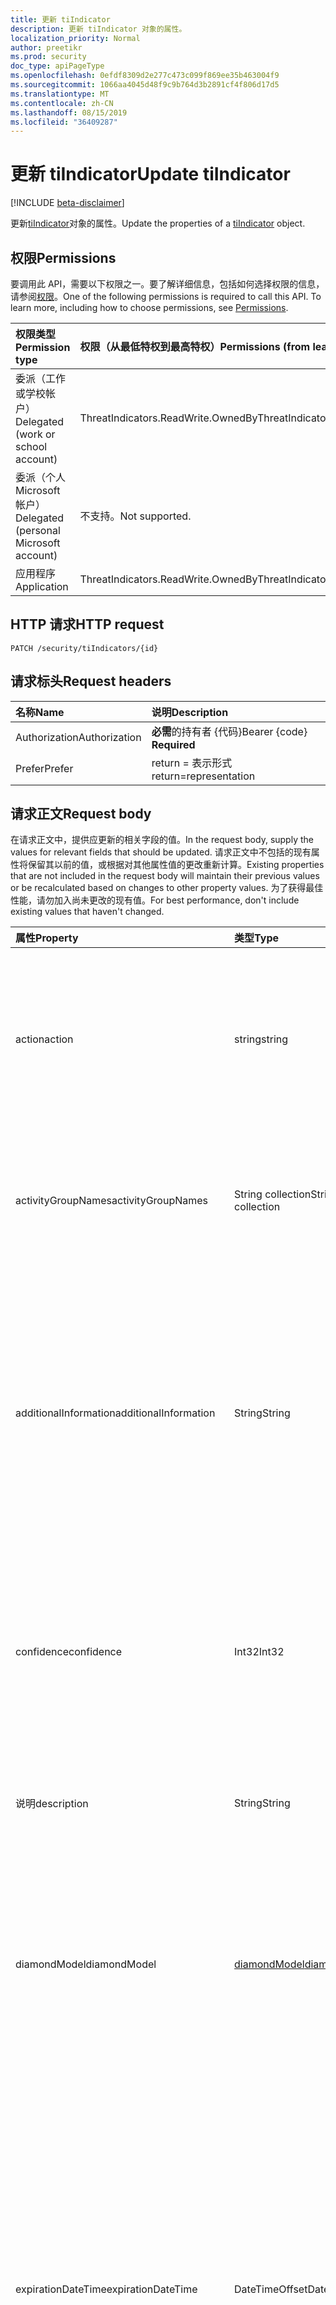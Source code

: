 ```yaml
---
title: 更新 tiIndicator
description: 更新 tiIndicator 对象的属性。
localization_priority: Normal
author: preetikr
ms.prod: security
doc_type: apiPageType
ms.openlocfilehash: 0efdf8309d2e277c473c099f869ee35b463004f9
ms.sourcegitcommit: 1066aa4045d48f9c9b764d3b2891cf4f806d17d5
ms.translationtype: MT
ms.contentlocale: zh-CN
ms.lasthandoff: 08/15/2019
ms.locfileid: "36409287"
---
```

# <a name="update-tiindicator"></a><span data-ttu-id="412ab-103">更新 tiIndicator</span><span class="sxs-lookup"><span data-stu-id="412ab-103">Update tiIndicator</span></span>

[!INCLUDE [beta-disclaimer](../../includes/beta-disclaimer.md)]

<span data-ttu-id="412ab-104">更新[tiIndicator](../resources/tiindicator.md)对象的属性。</span><span class="sxs-lookup"><span data-stu-id="412ab-104">Update the properties of a [tiIndicator](../resources/tiindicator.md) object.</span></span>

## <a name="permissions"></a><span data-ttu-id="412ab-105">权限</span><span class="sxs-lookup"><span data-stu-id="412ab-105">Permissions</span></span>

<span data-ttu-id="412ab-p101">要调用此 API，需要以下权限之一。要了解详细信息，包括如何选择权限的信息，请参阅[权限](/graph/permissions-reference)。</span><span class="sxs-lookup"><span data-stu-id="412ab-p101">One of the following permissions is required to call this API. To learn more, including how to choose permissions, see [Permissions](/graph/permissions-reference).</span></span>

| <span data-ttu-id="412ab-108">权限类型</span><span class="sxs-lookup"><span data-stu-id="412ab-108">Permission type</span></span>                        | <span data-ttu-id="412ab-109">权限（从最低特权到最高特权）</span><span class="sxs-lookup"><span data-stu-id="412ab-109">Permissions (from least to most privileged)</span></span> |
|:---------------------------------------|:--------------------------------------------|
| <span data-ttu-id="412ab-110">委派（工作或学校帐户）</span><span class="sxs-lookup"><span data-stu-id="412ab-110">Delegated (work or school account)</span></span>     | <span data-ttu-id="412ab-111">ThreatIndicators.ReadWrite.OwnedBy</span><span class="sxs-lookup"><span data-stu-id="412ab-111">ThreatIndicators.ReadWrite.OwnedBy</span></span> |
| <span data-ttu-id="412ab-112">委派（个人 Microsoft 帐户）</span><span class="sxs-lookup"><span data-stu-id="412ab-112">Delegated (personal Microsoft account)</span></span> | <span data-ttu-id="412ab-113">不支持。</span><span class="sxs-lookup"><span data-stu-id="412ab-113">Not supported.</span></span> |
| <span data-ttu-id="412ab-114">应用程序</span><span class="sxs-lookup"><span data-stu-id="412ab-114">Application</span></span>                            | <span data-ttu-id="412ab-115">ThreatIndicators.ReadWrite.OwnedBy</span><span class="sxs-lookup"><span data-stu-id="412ab-115">ThreatIndicators.ReadWrite.OwnedBy</span></span> |

## <a name="http-request"></a><span data-ttu-id="412ab-116">HTTP 请求</span><span class="sxs-lookup"><span data-stu-id="412ab-116">HTTP request</span></span>

<!-- { "blockType": "ignored" } -->

```http
PATCH /security/tiIndicators/{id}
```

## <a name="request-headers"></a><span data-ttu-id="412ab-117">请求标头</span><span class="sxs-lookup"><span data-stu-id="412ab-117">Request headers</span></span>

| <span data-ttu-id="412ab-118">名称</span><span class="sxs-lookup"><span data-stu-id="412ab-118">Name</span></span>       | <span data-ttu-id="412ab-119">说明</span><span class="sxs-lookup"><span data-stu-id="412ab-119">Description</span></span>|
|:-----------|:-----------|
| <span data-ttu-id="412ab-120">Authorization</span><span class="sxs-lookup"><span data-stu-id="412ab-120">Authorization</span></span> | <span data-ttu-id="412ab-121">**必需**的持有者 {代码}</span><span class="sxs-lookup"><span data-stu-id="412ab-121">Bearer {code} **Required**</span></span> |
|<span data-ttu-id="412ab-122">Prefer</span><span class="sxs-lookup"><span data-stu-id="412ab-122">Prefer</span></span> | <span data-ttu-id="412ab-123">return = 表示形式</span><span class="sxs-lookup"><span data-stu-id="412ab-123">return=representation</span></span> |

## <a name="request-body"></a><span data-ttu-id="412ab-124">请求正文</span><span class="sxs-lookup"><span data-stu-id="412ab-124">Request body</span></span>

<span data-ttu-id="412ab-125">在请求正文中，提供应更新的相关字段的值。</span><span class="sxs-lookup"><span data-stu-id="412ab-125">In the request body, supply the values for relevant fields that should be updated.</span></span> <span data-ttu-id="412ab-126">请求正文中不包括的现有属性将保留其以前的值，或根据对其他属性值的更改重新计算。</span><span class="sxs-lookup"><span data-stu-id="412ab-126">Existing properties that are not included in the request body will maintain their previous values or be recalculated based on changes to other property values.</span></span> <span data-ttu-id="412ab-127">为了获得最佳性能，请勿加入尚未更改的现有值。</span><span class="sxs-lookup"><span data-stu-id="412ab-127">For best performance, don't include existing values that haven't changed.</span></span>

| <span data-ttu-id="412ab-128">属性</span><span class="sxs-lookup"><span data-stu-id="412ab-128">Property</span></span>     | <span data-ttu-id="412ab-129">类型</span><span class="sxs-lookup"><span data-stu-id="412ab-129">Type</span></span>        | <span data-ttu-id="412ab-130">说明</span><span class="sxs-lookup"><span data-stu-id="412ab-130">Description</span></span> |
|:-------------|:------------|:------------|
|<span data-ttu-id="412ab-131">action</span><span class="sxs-lookup"><span data-stu-id="412ab-131">action</span></span>|<span data-ttu-id="412ab-132">string</span><span class="sxs-lookup"><span data-stu-id="412ab-132">string</span></span>| <span data-ttu-id="412ab-133">在 targetProduct 安全工具中匹配指标时要应用的操作。</span><span class="sxs-lookup"><span data-stu-id="412ab-133">The action to apply if the indicator is matched from within the targetProduct security tool.</span></span> <span data-ttu-id="412ab-134">可取值为：`unknown`、`allow`、`block`、`alert`。</span><span class="sxs-lookup"><span data-stu-id="412ab-134">Possible values are: `unknown`, `allow`, `block`, `alert`.</span></span>|
|<span data-ttu-id="412ab-135">activityGroupNames</span><span class="sxs-lookup"><span data-stu-id="412ab-135">activityGroupNames</span></span>|<span data-ttu-id="412ab-136">String collection</span><span class="sxs-lookup"><span data-stu-id="412ab-136">String collection</span></span>|<span data-ttu-id="412ab-137">负责威胁指示器所涵盖的恶意活动的各方的网络威胁智能名称。</span><span class="sxs-lookup"><span data-stu-id="412ab-137">The cyber threat intelligence name(s) for the parties responsible for the malicious activity covered by the threat indicator.</span></span>|
|<span data-ttu-id="412ab-138">additionalInformation</span><span class="sxs-lookup"><span data-stu-id="412ab-138">additionalInformation</span></span>|<span data-ttu-id="412ab-139">String</span><span class="sxs-lookup"><span data-stu-id="412ab-139">String</span></span>|<span data-ttu-id="412ab-140">可以放置其他 tiIndicator 属性中未涵盖的指标中的额外数据的 "容器" 区域。</span><span class="sxs-lookup"><span data-stu-id="412ab-140">A catchall area into which extra data from the indicator not covered by the other tiIndicator properties may be placed.</span></span> <span data-ttu-id="412ab-141">放置在 additionalInformation 中的数据通常不会被 targetProduct 安全工具使用。</span><span class="sxs-lookup"><span data-stu-id="412ab-141">Data placed into additionalInformation will typically not be utilized by the targetProduct security tool.</span></span>|
|<span data-ttu-id="412ab-142">confidence</span><span class="sxs-lookup"><span data-stu-id="412ab-142">confidence</span></span>|<span data-ttu-id="412ab-143">Int32</span><span class="sxs-lookup"><span data-stu-id="412ab-143">Int32</span></span>|<span data-ttu-id="412ab-144">一个整数, 表示对指示器中的数据准确标识恶意行为的可信度。</span><span class="sxs-lookup"><span data-stu-id="412ab-144">An integer representing the confidence the data within the indicator accurately identifies malicious behavior.</span></span> <span data-ttu-id="412ab-145">可接受的值为0– 100, 100 的值为最高。</span><span class="sxs-lookup"><span data-stu-id="412ab-145">Acceptable values are 0 – 100 with 100 being the highest.</span></span>|
|<span data-ttu-id="412ab-146">说明</span><span class="sxs-lookup"><span data-stu-id="412ab-146">description</span></span>|<span data-ttu-id="412ab-147">String</span><span class="sxs-lookup"><span data-stu-id="412ab-147">String</span></span>|<span data-ttu-id="412ab-148">由指示器表示的威胁的简短说明 (100 个字符或更少)。</span><span class="sxs-lookup"><span data-stu-id="412ab-148">Brief description (100 characters or less) of the threat represented by the indicator.</span></span>|
|<span data-ttu-id="412ab-149">diamondModel</span><span class="sxs-lookup"><span data-stu-id="412ab-149">diamondModel</span></span>|[<span data-ttu-id="412ab-150">diamondModel</span><span class="sxs-lookup"><span data-stu-id="412ab-150">diamondModel</span></span>](#diamondmodel-values)|<span data-ttu-id="412ab-151">此指示器所在的菱形模型的面积。</span><span class="sxs-lookup"><span data-stu-id="412ab-151">The area of the Diamond Model in which this indicator exists.</span></span> <span data-ttu-id="412ab-152">可取值为：`unknown`、`adversary`、`capability`、`infrastructure`、`victim`。</span><span class="sxs-lookup"><span data-stu-id="412ab-152">Possible values are: `unknown`, `adversary`, `capability`, `infrastructure`, `victim`.</span></span>|
|<span data-ttu-id="412ab-153">expirationDateTime</span><span class="sxs-lookup"><span data-stu-id="412ab-153">expirationDateTime</span></span>|<span data-ttu-id="412ab-154">DateTimeOffset</span><span class="sxs-lookup"><span data-stu-id="412ab-154">DateTimeOffset</span></span>| <span data-ttu-id="412ab-155">指示指示器过期时间的日期/时间字符串。</span><span class="sxs-lookup"><span data-stu-id="412ab-155">DateTime string indicating when the Indicator expires.</span></span> <span data-ttu-id="412ab-156">所有指标都必须具有到期日期, 以避免系统中的陈旧指示器持久化。</span><span class="sxs-lookup"><span data-stu-id="412ab-156">All indicators must have an expiration date to avoid stale indicators persisting in the system.</span></span> <span data-ttu-id="412ab-157">时间戳类型表示采用 ISO 8601 格式的日期和时间信息，始终采用 UTC 时区。</span><span class="sxs-lookup"><span data-stu-id="412ab-157">The Timestamp type represents date and time information using ISO 8601 format and is always in UTC time.</span></span> <span data-ttu-id="412ab-158">例如，2014 年 1 月 1 日午夜 UTC 如下所示：`2014-01-01T00:00:00Z`。</span><span class="sxs-lookup"><span data-stu-id="412ab-158">For example, midnight UTC on Jan 1, 2014 would look like this: `2014-01-01T00:00:00Z`.</span></span>|
|<span data-ttu-id="412ab-159">externalId</span><span class="sxs-lookup"><span data-stu-id="412ab-159">externalId</span></span>|<span data-ttu-id="412ab-160">String</span><span class="sxs-lookup"><span data-stu-id="412ab-160">String</span></span>|<span data-ttu-id="412ab-161">将指示器与指示器提供程序的系统 (例如外键) 相结合的标识号。</span><span class="sxs-lookup"><span data-stu-id="412ab-161">An identification number that ties the indicator back to the indicator provider’s system (e.g. a foreign key).</span></span>|
|<span data-ttu-id="412ab-162">isActive</span><span class="sxs-lookup"><span data-stu-id="412ab-162">isActive</span></span>|<span data-ttu-id="412ab-163">Boolean</span><span class="sxs-lookup"><span data-stu-id="412ab-163">Boolean</span></span>|<span data-ttu-id="412ab-164">用于停用系统中的指示器。</span><span class="sxs-lookup"><span data-stu-id="412ab-164">Used to deactivate indicators within system.</span></span> <span data-ttu-id="412ab-165">默认情况下, 提交的任何指示器都设置为活动状态。</span><span class="sxs-lookup"><span data-stu-id="412ab-165">By default, any indicator submitted is set as active.</span></span> <span data-ttu-id="412ab-166">但是, 提供程序可能会将此设置为 "False" 的现有指示器提交到系统中停用指示器。</span><span class="sxs-lookup"><span data-stu-id="412ab-166">However, providers may submit existing indicators with this set to ‘False’ to deactivate indicators in the system.</span></span>|
|<span data-ttu-id="412ab-167">killChain</span><span class="sxs-lookup"><span data-stu-id="412ab-167">killChain</span></span>|<span data-ttu-id="412ab-168">[killChain](#killchain-values)集合</span><span class="sxs-lookup"><span data-stu-id="412ab-168">[killChain](#killchain-values) collection</span></span>|<span data-ttu-id="412ab-169">一个 JSON 字符串数组, 用于描述此指示器针对终止链上的哪个点或点。</span><span class="sxs-lookup"><span data-stu-id="412ab-169">A JSON array of strings that describes which point or points on the Kill Chain this indicator targets.</span></span> <span data-ttu-id="412ab-170">有关确切值, 请参阅下面的 "killChain 值"。</span><span class="sxs-lookup"><span data-stu-id="412ab-170">See "killChain values" below for exact values.</span></span>|
|<span data-ttu-id="412ab-171">knownFalsePositives</span><span class="sxs-lookup"><span data-stu-id="412ab-171">knownFalsePositives</span></span>|<span data-ttu-id="412ab-172">String</span><span class="sxs-lookup"><span data-stu-id="412ab-172">String</span></span>|<span data-ttu-id="412ab-173">指示符可能导致误报的情况。</span><span class="sxs-lookup"><span data-stu-id="412ab-173">Scenarios in which the indicator may cause false positives.</span></span> <span data-ttu-id="412ab-174">这应该是可读的文本。</span><span class="sxs-lookup"><span data-stu-id="412ab-174">This should be human-readable text.</span></span>|
|<span data-ttu-id="412ab-175">lastReportedDateTime</span><span class="sxs-lookup"><span data-stu-id="412ab-175">lastReportedDateTime</span></span>|<span data-ttu-id="412ab-176">DateTimeOffset</span><span class="sxs-lookup"><span data-stu-id="412ab-176">DateTimeOffset</span></span>|<span data-ttu-id="412ab-177">上次发现指示器的时间。</span><span class="sxs-lookup"><span data-stu-id="412ab-177">The last time the indicator was seen.</span></span> <span data-ttu-id="412ab-178">时间戳类型表示使用 ISO 8601 格式的日期和时间信息，并且始终处于 UTC 时间。</span><span class="sxs-lookup"><span data-stu-id="412ab-178">The Timestamp type represents date and time information using ISO 8601 format and is always in UTC time.</span></span> <span data-ttu-id="412ab-179">例如，2014 年 1 月 1 日午夜 UTC 如下所示：`2014-01-01T00:00:00Z`</span><span class="sxs-lookup"><span data-stu-id="412ab-179">For example, midnight UTC on Jan 1, 2014 would look like this: `2014-01-01T00:00:00Z`</span></span>|
|<span data-ttu-id="412ab-180">malwareFamilyNames</span><span class="sxs-lookup"><span data-stu-id="412ab-180">malwareFamilyNames</span></span>|<span data-ttu-id="412ab-181">String collection</span><span class="sxs-lookup"><span data-stu-id="412ab-181">String collection</span></span>|<span data-ttu-id="412ab-182">与指示器关联的恶意软件系列名称 (如果存在)。</span><span class="sxs-lookup"><span data-stu-id="412ab-182">The malware family name associated with an indicator if it exists.</span></span> <span data-ttu-id="412ab-183">如果所有可能都可以通过 Windows Defender 安全智能[威胁百科全书](https://www.microsoft.com/wdsi/threats)找到, microsoft 将首选 microsoft 恶意软件系列名称。</span><span class="sxs-lookup"><span data-stu-id="412ab-183">Microsoft prefers the Microsoft malware family name if at all possible which can be found via the Windows Defender Security Intelligence [threat encyclopedia](https://www.microsoft.com/wdsi/threats).</span></span>|
|<span data-ttu-id="412ab-184">passiveOnly</span><span class="sxs-lookup"><span data-stu-id="412ab-184">passiveOnly</span></span>|<span data-ttu-id="412ab-185">Boolean</span><span class="sxs-lookup"><span data-stu-id="412ab-185">Boolean</span></span>|<span data-ttu-id="412ab-186">确定该指示符是否应触发对最终用户可见的事件。</span><span class="sxs-lookup"><span data-stu-id="412ab-186">Determines if the indicator should trigger an event that is visible to an end-user.</span></span> <span data-ttu-id="412ab-187">如果设置为 "true", 则安全工具将不会通知最终用户已发生 "命中"。</span><span class="sxs-lookup"><span data-stu-id="412ab-187">When set to ‘true,’ security tools will not notify the end user that a ‘hit’ has occurred.</span></span> <span data-ttu-id="412ab-188">通常情况下, 这通常被视为审核或静默模式, 安全产品只需记录已发生的匹配项, 但不会执行该操作。</span><span class="sxs-lookup"><span data-stu-id="412ab-188">This is most often treated as audit or silent mode by security products where they will simply log that a match occurred but will not perform the action.</span></span> <span data-ttu-id="412ab-189">默认值为 false。</span><span class="sxs-lookup"><span data-stu-id="412ab-189">Default value is false.</span></span>|
|<span data-ttu-id="412ab-190">severity</span><span class="sxs-lookup"><span data-stu-id="412ab-190">severity</span></span>|<span data-ttu-id="412ab-191">Int32</span><span class="sxs-lookup"><span data-stu-id="412ab-191">Int32</span></span>|<span data-ttu-id="412ab-192">一个整数, 表示由指示器中的数据标识的恶意行为的严重程度。</span><span class="sxs-lookup"><span data-stu-id="412ab-192">An integer representing the severity of the malicious behavior identified by the data within the indicator.</span></span> <span data-ttu-id="412ab-193">可接受的值为0– 5, 其中5为最严重, 0 表示根本不严重。</span><span class="sxs-lookup"><span data-stu-id="412ab-193">Acceptable values are 0 – 5 where 5 is the most severe and zero is not severe at all.</span></span> <span data-ttu-id="412ab-194">默认值为3。</span><span class="sxs-lookup"><span data-stu-id="412ab-194">Default value is 3.</span></span>|
|<span data-ttu-id="412ab-195">tags</span><span class="sxs-lookup"><span data-stu-id="412ab-195">tags</span></span>|<span data-ttu-id="412ab-196">String collection</span><span class="sxs-lookup"><span data-stu-id="412ab-196">String collection</span></span>|<span data-ttu-id="412ab-197">存储任意标记/关键字的字符串的 JSON 数组。</span><span class="sxs-lookup"><span data-stu-id="412ab-197">A JSON array of strings that stores arbitrary tags/keywords.</span></span>|
|<span data-ttu-id="412ab-198">tlpLevel</span><span class="sxs-lookup"><span data-stu-id="412ab-198">tlpLevel</span></span>|[<span data-ttu-id="412ab-199">tlpLevel</span><span class="sxs-lookup"><span data-stu-id="412ab-199">tlpLevel</span></span>](#tlplevel-values)| <span data-ttu-id="412ab-200">指标的流量灯协议值。</span><span class="sxs-lookup"><span data-stu-id="412ab-200">Traffic Light Protocol value for the indicator.</span></span> <span data-ttu-id="412ab-201">可取值为：`unknown`、`white`、`green`、`amber`、`red`。</span><span class="sxs-lookup"><span data-stu-id="412ab-201">Possible values are: `unknown`, `white`, `green`, `amber`, `red`.</span></span>|

### <a name="diamondmodel-values"></a><span data-ttu-id="412ab-202">diamondModel 值</span><span class="sxs-lookup"><span data-stu-id="412ab-202">diamondModel values</span></span>

<span data-ttu-id="412ab-203">有关此模型的信息, 请参阅[菱形模型](http://diamondmodel.org)。</span><span class="sxs-lookup"><span data-stu-id="412ab-203">For information about this model, see [The diamond model](http://diamondmodel.org).</span></span>

| <span data-ttu-id="412ab-204">值</span><span class="sxs-lookup"><span data-stu-id="412ab-204">Values</span></span> | <span data-ttu-id="412ab-205">说明</span><span class="sxs-lookup"><span data-stu-id="412ab-205">Description</span></span> |
|:-------|:------------|
|<span data-ttu-id="412ab-206">对手</span><span class="sxs-lookup"><span data-stu-id="412ab-206">adversary</span></span>|<span data-ttu-id="412ab-207">该指示器描述了敌人。</span><span class="sxs-lookup"><span data-stu-id="412ab-207">The indicator describes the adversary.</span></span>|
|<span data-ttu-id="412ab-208">性能</span><span class="sxs-lookup"><span data-stu-id="412ab-208">capability</span></span>|<span data-ttu-id="412ab-209">该指标是入侵者的一种功能。</span><span class="sxs-lookup"><span data-stu-id="412ab-209">The indicator is a capability of the adversary.</span></span>|
|<span data-ttu-id="412ab-210">基本</span><span class="sxs-lookup"><span data-stu-id="412ab-210">infrastructure</span></span>|<span data-ttu-id="412ab-211">此指标介绍了入侵者的基础结构。</span><span class="sxs-lookup"><span data-stu-id="412ab-211">The indicator describes infrastructure of the adversary.</span></span>|
|<span data-ttu-id="412ab-212">者</span><span class="sxs-lookup"><span data-stu-id="412ab-212">victim</span></span>|<span data-ttu-id="412ab-213">该指标描述敌人的牺牲品。</span><span class="sxs-lookup"><span data-stu-id="412ab-213">The indicator describes the victim of the adversary.</span></span>|

### <a name="killchain-values"></a><span data-ttu-id="412ab-214">killChain 值</span><span class="sxs-lookup"><span data-stu-id="412ab-214">killChain values</span></span>

| <span data-ttu-id="412ab-215">值</span><span class="sxs-lookup"><span data-stu-id="412ab-215">Values</span></span> | <span data-ttu-id="412ab-216">说明</span><span class="sxs-lookup"><span data-stu-id="412ab-216">Description</span></span> |
|:-------|:------------|
|<span data-ttu-id="412ab-217">操作</span><span class="sxs-lookup"><span data-stu-id="412ab-217">Actions</span></span>|<span data-ttu-id="412ab-218">代表 "针对目标的操作"。</span><span class="sxs-lookup"><span data-stu-id="412ab-218">Represents “Actions on Objectives”.</span></span> <span data-ttu-id="412ab-219">攻击者利用受攻击的系统执行诸如分布式拒绝服务攻击之类的操作。</span><span class="sxs-lookup"><span data-stu-id="412ab-219">The attacker is leveraging the compromised system to take actions such as a distributed denial of service attack.</span></span>|
|<span data-ttu-id="412ab-220">C2</span><span class="sxs-lookup"><span data-stu-id="412ab-220">C2</span></span>|<span data-ttu-id="412ab-221">表示操纵受损系统时所使用的控制通道。</span><span class="sxs-lookup"><span data-stu-id="412ab-221">Represents the control channel by which a compromised system is manipulated.</span></span>|
|<span data-ttu-id="412ab-222">Delivery</span><span class="sxs-lookup"><span data-stu-id="412ab-222">Delivery</span></span>|<span data-ttu-id="412ab-223">将攻击代码分发给受害者的过程 (例如, USB、电子邮件、网站)。</span><span class="sxs-lookup"><span data-stu-id="412ab-223">The process of distributing the exploit code to victims (for example USB, email, websites).</span></span>|
|<span data-ttu-id="412ab-224">具备</span><span class="sxs-lookup"><span data-stu-id="412ab-224">Exploitation</span></span>|<span data-ttu-id="412ab-225">利用漏洞的攻击代码 (例如, 代码执行)。</span><span class="sxs-lookup"><span data-stu-id="412ab-225">The exploit code taking advantage of vulnerabilities (for example, code execution).</span></span>|
|<span data-ttu-id="412ab-226">安装</span><span class="sxs-lookup"><span data-stu-id="412ab-226">Installation</span></span>|<span data-ttu-id="412ab-227">在漏洞受到攻击后安装恶意软件。</span><span class="sxs-lookup"><span data-stu-id="412ab-227">Installing malware after a vulnerability has been exploited.</span></span>|
|<span data-ttu-id="412ab-228">侦测</span><span class="sxs-lookup"><span data-stu-id="412ab-228">Reconnaissance</span></span>|<span data-ttu-id="412ab-229">指标是活动组收集信息以用于将来的攻击的证据。</span><span class="sxs-lookup"><span data-stu-id="412ab-229">Indicator is evidence of an activity group harvesting information to be used in a future attack.</span></span>|
|<span data-ttu-id="412ab-230">Weaponization</span><span class="sxs-lookup"><span data-stu-id="412ab-230">Weaponization</span></span>|<span data-ttu-id="412ab-231">将漏洞转换为攻击代码 (例如恶意软件)。</span><span class="sxs-lookup"><span data-stu-id="412ab-231">Turning a vulnerability into exploit code (for example, malware).</span></span>|

### <a name="tlplevel-values"></a><span data-ttu-id="412ab-232">tlpLevel 值</span><span class="sxs-lookup"><span data-stu-id="412ab-232">tlpLevel values</span></span>

<span data-ttu-id="412ab-233">提交每个指示器时, 都必须具有流量灯协议 (tlp) 值。</span><span class="sxs-lookup"><span data-stu-id="412ab-233">Every indicator must have a Traffic Light Protocol (tlp) value when it is submitted.</span></span> <span data-ttu-id="412ab-234">此值表示给定指标的敏感度和共享作用域。</span><span class="sxs-lookup"><span data-stu-id="412ab-234">This value represents the sensitivity and sharing scope of a given indicator.</span></span>

| <span data-ttu-id="412ab-235">值</span><span class="sxs-lookup"><span data-stu-id="412ab-235">Values</span></span> | <span data-ttu-id="412ab-236">说明</span><span class="sxs-lookup"><span data-stu-id="412ab-236">Description</span></span> |
|:-------|:------------|
|<span data-ttu-id="412ab-237">白色</span><span class="sxs-lookup"><span data-stu-id="412ab-237">White</span></span>| <span data-ttu-id="412ab-238">共享范围: 无限制。</span><span class="sxs-lookup"><span data-stu-id="412ab-238">Sharing scope: Unlimited.</span></span> <span data-ttu-id="412ab-239">指示器可以自由共享, 无需限制。</span><span class="sxs-lookup"><span data-stu-id="412ab-239">Indicators can be shared freely, without restriction.</span></span>|
|<span data-ttu-id="412ab-240">绿色</span><span class="sxs-lookup"><span data-stu-id="412ab-240">Green</span></span>| <span data-ttu-id="412ab-241">共享作用域: 社区。</span><span class="sxs-lookup"><span data-stu-id="412ab-241">Sharing scope: Community.</span></span> <span data-ttu-id="412ab-242">指标可与安全社区共享。</span><span class="sxs-lookup"><span data-stu-id="412ab-242">Indicators can be shared with the security community.</span></span>|
|<span data-ttu-id="412ab-243">亮</span><span class="sxs-lookup"><span data-stu-id="412ab-243">Amber</span></span>| <span data-ttu-id="412ab-244">共享作用域: 受限。</span><span class="sxs-lookup"><span data-stu-id="412ab-244">Sharing scope: Limited.</span></span> <span data-ttu-id="412ab-245">这是指示器的默认设置, 并限制仅与实施了威胁智能的服务和服务运算符共享:2) 其系统表现为与指示器一致的行为的客户。</span><span class="sxs-lookup"><span data-stu-id="412ab-245">This is the default setting for indicators and restricts sharing to only those with a need-to-know: 1) Services and service operators that implement threat intelligence; 2) Customers whose system(s) exhibit behavior consistent with the indicator.</span></span>|
|<span data-ttu-id="412ab-246">红色</span><span class="sxs-lookup"><span data-stu-id="412ab-246">Red</span></span>| <span data-ttu-id="412ab-247">共享作用域: 个人。</span><span class="sxs-lookup"><span data-stu-id="412ab-247">Sharing scope: Personal.</span></span> <span data-ttu-id="412ab-248">这些指标仅可直接共享, 最好是人员。</span><span class="sxs-lookup"><span data-stu-id="412ab-248">These indicators are to only be shared directly and, preferably, in person.</span></span> <span data-ttu-id="412ab-249">通常情况下, TLP 红色指示器不会引入, 因为其预定义限制。</span><span class="sxs-lookup"><span data-stu-id="412ab-249">Typically, TLP Red indicators are not ingested due to their pre-defined restrictions.</span></span> <span data-ttu-id="412ab-250">如果提交了 TLP 红色指示器, 则**passiveOnly**属性也应设置为`True` 。</span><span class="sxs-lookup"><span data-stu-id="412ab-250">If TLP Red indicators are submitted, the **passiveOnly** property should be set to `True` as well.</span></span> |

## <a name="response"></a><span data-ttu-id="412ab-251">响应</span><span class="sxs-lookup"><span data-stu-id="412ab-251">Response</span></span>

<span data-ttu-id="412ab-252">如果成功，此方法返回 `204 No Content` 响应代码。</span><span class="sxs-lookup"><span data-stu-id="412ab-252">If successful, this method returns a `204 No Content` response code.</span></span>

<span data-ttu-id="412ab-253">如果使用可选请求标头, 则该方法将在`200 OK`响应正文中返回响应代码和更新的[tiIndicator](../resources/tiindicator.md)对象。</span><span class="sxs-lookup"><span data-stu-id="412ab-253">If the optional request header is used, the method returns a `200 OK` response code and the updated [tiIndicator](../resources/tiindicator.md) object in the response body.</span></span>

## <a name="examples"></a><span data-ttu-id="412ab-254">示例</span><span class="sxs-lookup"><span data-stu-id="412ab-254">Examples</span></span>

### <a name="example-1-request-without-prefer-header"></a><span data-ttu-id="412ab-255">示例 1: 不带首选标头的请求</span><span class="sxs-lookup"><span data-stu-id="412ab-255">Example 1: Request without Prefer header</span></span>

#### <a name="request"></a><span data-ttu-id="412ab-256">请求</span><span class="sxs-lookup"><span data-stu-id="412ab-256">Request</span></span>

<span data-ttu-id="412ab-257">以下是不带`Prefer`标头的请求示例。</span><span class="sxs-lookup"><span data-stu-id="412ab-257">The following is an example of the request without the `Prefer` header.</span></span>

# <a name="httptabhttp"></a>[<span data-ttu-id="412ab-258">HTTP.SYS</span><span class="sxs-lookup"><span data-stu-id="412ab-258">HTTP</span></span>](#tab/http)
<!-- {
  "blockType": "request",
  "name": "update_tiIndicator"
}-->

```http
PATCH https://graph.microsoft.com/beta/security/tiIndicators/{id}
Content-type: application/json

{
  "description": "description-updated",
}
```
# <a name="ctabcsharp"></a>[<span data-ttu-id="412ab-259">C#</span><span class="sxs-lookup"><span data-stu-id="412ab-259">C#</span></span>](#tab/csharp)
[!INCLUDE [sample-code](../includes/snippets/csharp/update-tiindicator-csharp-snippets.md)]
[!INCLUDE [sdk-documentation](../includes/snippets/snippets-sdk-documentation-link.md)]

# <a name="javascripttabjavascript"></a>[<span data-ttu-id="412ab-260">JavaScript</span><span class="sxs-lookup"><span data-stu-id="412ab-260">JavaScript</span></span>](#tab/javascript)
[!INCLUDE [sample-code](../includes/snippets/javascript/update-tiindicator-javascript-snippets.md)]
[!INCLUDE [sdk-documentation](../includes/snippets/snippets-sdk-documentation-link.md)]

# <a name="objective-ctabobjc"></a>[<span data-ttu-id="412ab-261">目标-C</span><span class="sxs-lookup"><span data-stu-id="412ab-261">Objective-C</span></span>](#tab/objc)
[!INCLUDE [sample-code](../includes/snippets/objc/update-tiindicator-objc-snippets.md)]
[!INCLUDE [sdk-documentation](../includes/snippets/snippets-sdk-documentation-link.md)]

---


#### <a name="response"></a><span data-ttu-id="412ab-262">响应</span><span class="sxs-lookup"><span data-stu-id="412ab-262">Response</span></span>

<span data-ttu-id="412ab-263">下面是一个响应示例。</span><span class="sxs-lookup"><span data-stu-id="412ab-263">The following is an example of the response.</span></span>

<!-- {
  "blockType": "response",
  "truncated": true,
  "@odata.type": "microsoft.graph.tiIndicator"
} -->

```http
HTTP/1.1 204 No Content
```

### <a name="example-2-request-with-prefer-header"></a><span data-ttu-id="412ab-264">示例 2: 具有首选标头的请求</span><span class="sxs-lookup"><span data-stu-id="412ab-264">Example 2: Request with Prefer header</span></span>

#### <a name="request"></a><span data-ttu-id="412ab-265">请求</span><span class="sxs-lookup"><span data-stu-id="412ab-265">Request</span></span>

<span data-ttu-id="412ab-266">以下是包含`Prefer`标头的请求的示例。</span><span class="sxs-lookup"><span data-stu-id="412ab-266">The following is an example of the request that includes the `Prefer` header.</span></span>

<!-- {
  "blockType": "request",
  "name": "update_tiIndicator"
}-->

```http
PATCH https://graph.microsoft.com/beta/security/tiIndicators/{id}
Content-type: application/json
Prefer: return=representation

{
  "additionalInformation": "additionalInformation-after-update",
  "confidence": 42,
  "description": "description-after-update",
}
```

#### <a name="response"></a><span data-ttu-id="412ab-267">响应</span><span class="sxs-lookup"><span data-stu-id="412ab-267">Response</span></span>

<span data-ttu-id="412ab-268">下面是一个响应示例。</span><span class="sxs-lookup"><span data-stu-id="412ab-268">The following is an example of the response.</span></span>

> [!NOTE]
> <span data-ttu-id="412ab-269">为了提高可读性, 可能缩短了此处显示的响应对象。</span><span class="sxs-lookup"><span data-stu-id="412ab-269">The response object shown here might be shortened for readability.</span></span> <span data-ttu-id="412ab-270">所有属性都将通过实际调用返回。</span><span class="sxs-lookup"><span data-stu-id="412ab-270">All the properties will be returned from an actual call.</span></span>

<!-- {
  "blockType": "response",
  "truncated": true,
  "@odata.type": "microsoft.graph.tiIndicator"
} -->

```http
HTTP/1.1 200 OK
Content-type: application/json

{
    "@odata.context": "https://graph.microsoft.com/beta/$metadata#Security/tiIndicators/$entity",
    "id": "e58c072b-c9bb-a5c4-34ce-eb69af44fb1e",
    "azureTenantId": "XXXXXXXXXXXXXXXXXXXXXXXXX",
    "action": null,
    "additionalInformation": "additionalInformation-after-update",
    "activityGroupNames": [],
    "confidence": 42,
    "description": "description-after-update",
}
```

<!-- uuid: 16cd6b66-4b1a-43a1-adaf-3a886856ed98
2019-02-04 14:57:30 UTC -->
<!-- {
  "type": "#page.annotation",
  "description": "Update tiIndicator",
  "keywords": "",
  "section": "documentation",
  "tocPath": "",
  "suppressions": [
  ]
}-->
